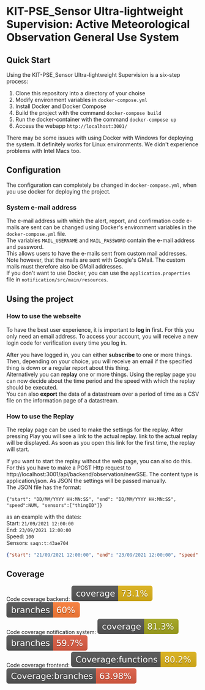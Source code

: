 # KIT-PSE_Sensor Ultra-lightweight Supervision: Active Meteorological Observation General Use System

## Quick Start
Using the KIT-PSE_Sensor Ultra-lightweight Supervision is a six-step process:

1. Clone this repository into a directory of your choise
2. Modify environment variables in `docker-compose.yml`
3. Install Docker and Docker Compose
4. Build the project with the command `docker-compose build`
5. Run the docker-container with the command `docker-compose up`
6. Access the webapp `http://localhost:3001/`

There may be some issues with using Docker with Windows for deploying the system.
It definitely works for Linux environments. We didn't experience problems with Intel Macs too.

## Configuration

The configuration can completely be changed in `docker-compose.yml`, when you use docker for deploying the project.

### System e-mail address
The e-mail address with which the alert, report, and confirmation code e-mails are sent can be changed using Docker's environment variables
in the `docker-compose.yml` file.  
The variables `MAIL_USERNAME` and `MAIL_PASSWORD` contain the e-mail address and password.  
This allows users
to have the e-mails sent from custom mail addresses. Note however, that the mails are sent with Google's GMail. The custom mails must therefore
also be GMail addresses.  
If you don't want to use Docker, you can use the `application.properties` file in `notification/src/main/resources`.

## Using the project
### How to use the webseite
To have the best user experience, it is important to **log in** first. For this you only need an email address. To access your account, you will receive a new login code for verification every time you log in.

After you have logged in, you can either **subscribe** to one or more things. Then, depending on your choice, you will receive an email if the specified thing is down or a regular report about this thing.\
Alternatively you can **replay** one or more things. Using the replay page you can now decide about the time period and the speed with which the replay should be executed.\
You can also **export** the data of a datastream over a period of time as a CSV file on the information page of a datastream.

### How to use the Replay
The replay page can be used to make the settings for the replay. After pressing Play you will see a link to the actual replay. 
link to the actual replay will be displayed. As soon as you open this link for the first time, the replay will start.

If you want to start the replay without the web page, you can also do this. For this you have to make a POST Http request
to http://localhost:3001/api/backend/observation/newSSE. The content type is application/json. As JSON
the settings will be passed manually.  
The JSON file has the format:
```
{"start": "DD/MM/YYYY HH:MN:SS", "end": "DD/MM/YYYY HH:MN:SS", "speed":NUM, "sensors":["thingID"]}
```
as an example with the dates:  
Start: `21/09/2021 12:00:00`  
End: `23/09/2021 12:00:00`  
Speed: `100`  
Sensors: `saqn:t:43ae704`  
```JSON
{"start": "21/09/2021 12:00:00", "end": "23/09/2021 12:00:00", "speed":100, "sensors":["saqn:t:43ae704"]}
```

## Coverage
Code coverage backend:              ![Coverage](.github/badges/jacoco1.svg) ![Branches](.github/badges/branches1.svg) \
Code coverage notification system:  ![Coverage](.github/badges/jacoco2.svg) ![Branches](.github/badges/branches2.svg) \
Code coverage frontend:  ![Functions](.github/badges/frontend/badge-functions.svg) ![Branches](.github/badges/frontend/badge-branches.svg) 
